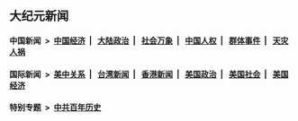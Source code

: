 ## 大纪元新闻

#### 中国新闻 &nbsp;>&nbsp; [中国经济](indexes/ncid283/README.md?05272045) &nbsp;| &nbsp; [大陆政治](indexes/ncid277/README.md?05272045) &nbsp;| &nbsp; [社会万象](indexes/ncid282/README.md?05272045) &nbsp;| &nbsp; [中国人权](indexes/ncid278/README.md?05272045) &nbsp;| &nbsp; [群体事件](indexes/ncid279/README.md?05272045) &nbsp;| &nbsp; [天灾人祸](indexes/ncid280/README.md?05272045)

#### 国际新闻 &nbsp;>&nbsp; [美中关系](indexes/nf1412576/README.md?05272045) &nbsp;| &nbsp; [台湾新闻](indexes/ncid1349361/README.md?05272045) &nbsp;| &nbsp; [香港新闻](indexes/ncid1349362/README.md?05272045) &nbsp;| &nbsp; [美国政治](indexes/ncid1078159/README.md?05272045) &nbsp;| &nbsp; [美国社会](indexes/ncid1078160/README.md?05272045) &nbsp;| &nbsp; [美国经济](indexes/ncid1078158/README.md?05272045)

#### 特别专题 &nbsp;>&nbsp; [中共百年历史](https://github.com/epoch-news/epoch-special/blob/master/README.md?05272045)  
